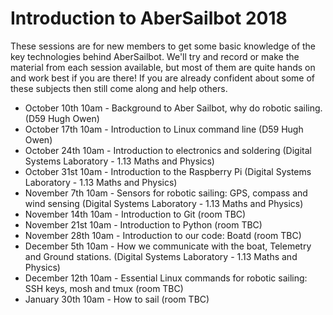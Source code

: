 # Introduction to AberSailbot 2018

These sessions are for new members to get some basic knowledge of the key technologies behind AberSailbot. 
We'll try and record or make the material from each session available, but most of them are quite hands on and work best if you are there!
If you are already confident about some of these subjects then still come along and help others.

* October 10th 10am - Background to Aber Sailbot, why do robotic sailing. (D59 Hugh Owen)
* October 17th 10am - Introduction to Linux command line (D59 Hugh Owen)
* October 24th 10am - Introduction to electronics and soldering (Digital Systems Laboratory - 1.13 Maths and Physics)
* October 31st 10am - Introduction to the Raspberry Pi (Digital Systems Laboratory - 1.13 Maths and Physics)
* November 7th 10am - Sensors for robotic sailing: GPS, compass and wind sensing (Digital Systems Laboratory - 1.13 Maths and Physics)
* November 14th 10am - Introduction to Git (room TBC)
* November 21st 10am - Introduction to Python (room TBC)
* November 28th 10am - Introduction to our code: Boatd (room TBC)
* December 5th 10am - How we communicate with the boat, Telemetry and Ground stations. (Digital Systems Laboratory - 1.13 Maths and Physics)
* December 12th 10am - Essential Linux commands for robotic sailing: SSH keys, mosh and tmux (room TBC)
* January 30th 10am - How to sail (room TBC)

